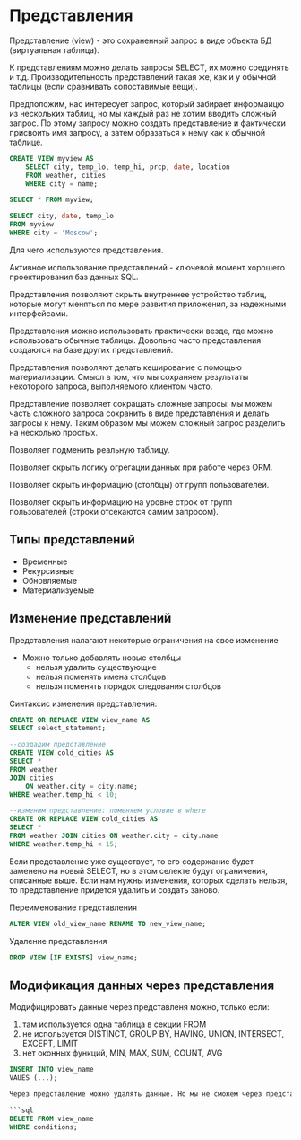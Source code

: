 # Представления

Представление (view) - это сохраненный запрос в виде объекта БД (виртуальная таблица).

К представлениям можно делать запросы SELECT, их можно соединять и т.д. Производительность представлений такая же, как и у обычной таблицы (если сравнивать сопоставимые вещи).

Предположим, нас интересует запрос, который забирает информаицю из нескольких таблиц, но мы каждый раз не хотим вводить сложный запрос. По этому запросу можно создать представление и фактически присвоить имя запросу, а затем образаться к нему как к обычной таблице.

```sql
CREATE VIEW myview AS
    SELECT city, temp_lo, temp_hi, prcp, date, location
    FROM weather, cities
    WHERE city = name;

SELECT * FROM myview;

SELECT city, date, temp_lo
FROM myview
WHERE city = 'Moscow';
```

Для чего используются представления.

Активное использование представлений - ключевой момент хорошего проектирования баз данных SQL.

Представления позволяют скрыть внутреннее устройство таблиц, которые могут меняться по мере развития приложения, за надежными интерфейсами.

Представления можно использовать практически везде, где можно использовать обычные таблицы. Довольно часто представления создаются на базе других представлений.

Представления позволяют делать кеширование с помощью материализации. Смысл в том, что мы сохраняем результаты некоторого запроса, выполняемого клиентом часто.

Представление позволяет сокращать сложные запросы: мы можем часть сложного запроса сохранить в виде представления и делать запросы к нему. Таким образом мы можем сложный запрос разделить на несколько простых.

Позволяет подменить реальную таблицу.

Позволяет скрыть логику огрегации данных при работе через ORM.

Позволяет скрыть информацию (столбцы) от групп пользователей.

Позволяет скрыть информацию на уровне строк от групп пользователей (строки отсекаются самим запросом).

## Типы представлений

* Временные
* Рекурсивные
* Обновляемые
* Материализуемые

## Изменение представлений

Представления налагают некоторые ограничения на свое изменение

* Можно только добавлять новые столбцы
   * нельзя удалить существующие
   * нельзя поменять имена столбцов
   * нельзя поменять порядок следования столбцов

Синтаксис изменения представления:

```sql
CREATE OR REPLACE VIEW view_name AS
SELECT select_statement;
```

```sql
--создадим представление
CREATE VIEW cold_cities AS
SELECT *
FROM weather
JOIN cities
    ON weather.city = city.name;
WHERE weather.temp_hi < 10;

--изменим представление: поменяем условие в where
CREATE OR REPLACE VIEW cold_cities AS
SELECT *
FROM weather JOIN cities ON weather.city = city.name
WHERE weather.temp_hi < 15;
```

Если представление уже существует, то его содержание будет заменено на новый SELECT, но в этом селекте будут ограничения, описанные выше. Если нам нужны изменения, которых сделать нельзя, то представление придется удалить и создать заново.

Переименование представления

```sql
ALTER VIEW old_view_name RENAME TO new_view_name;
```

Удаление представления

```sql
DROP VIEW [IF EXISTS] view_name;
```

## Модификация данных через представления

Модифицировать данные через представленя можно, только если:

1. там используется одна таблица в секции FROM
2. не используется DISTINCT, GROUP BY, HAVING, UNION, INTERSECT, EXCEPT, LIMIT
3. нет оконных функций, MIN, MAX, SUM, COUNT, AVG

```sql
INSERT INTO view_name
VAUES (...);

Через представление можно удалять данные. Но мы не сможем через представление удалить данные, которых в нем нет (есть в таблице, но нет в представлении).

```sql
DELETE FROM view_name
WHERE conditions;
```
```
